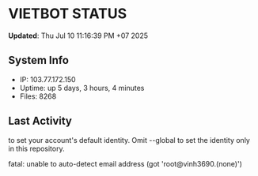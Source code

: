 # VIETBOT STATUS
**Updated**: Thu Jul 10 11:16:39 PM +07 2025

## System Info
- IP: 103.77.172.150
- Uptime: up 5 days, 3 hours, 4 minutes
- Files: 8268

## Last Activity

to set your account's default identity.
Omit --global to set the identity only in this repository.

fatal: unable to auto-detect email address (got 'root@vinh3690.(none)')
